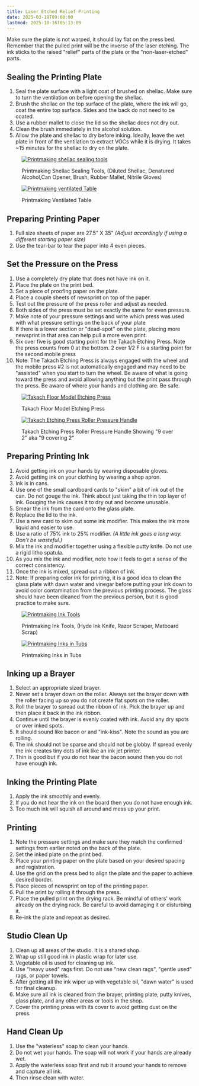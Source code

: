 ```yaml
---
title: Laser Etched Relief Printing
date: 2025-03-19T09:00:00
lastmod: 2025-10-16T05:13:09
---
```


Make sure the plate is not warped, it should lay flat on the press bed. Remember that the pulled print will be the inverse of the laser etching. The ink sticks to the raised "relief" parts of the plate or the "non-laser-etched" parts.

## Sealing the Printing Plate

1. Seal the plate surface with a light coat of brushed on shellac. Make sure to turn the ventilation on before opening the shellac.
2. Brush the shellac on the top surface of the plate, where the ink will go, coat the entire top surface. Sides and the back do not need to be coated.
3. Use a rubber mallet to close the lid so the shellac does not dry out.
4. Clean the brush immediately in the alcohol solution.
5. Allow the plate and shellac to dry before inking. Ideally, leave the wet plate in front of the ventilation to extract VOCs while it is drying. It takes ~15 minutes for the shellac to dry on the plate.

<div class="gallery-grid">

<figure>

[![Printmaking shellac sealing tools](./attachments/2025-10-15-printmaking-shellac-sealing-tools.jpg)](./attachments/2025-10-15-printmaking-shellac-sealing-tools.jpg)

<figcaption>

Printmaking Shellac Sealing Tools, (Diluted Shellac, Denatured Alcohol,Can Opener, Brush, Rubber Mallet, Nitrile Gloves)

</figcaption>
</figure>

<figure>

[![Printmaking ventilated Table](./attachments/2025-10-15-printmaking-ventilated-table.jpg)](./attachments/2025-10-15-printmaking-ventilated-table.jpg)

<figcaption>

Printmaking Ventilated Table

</figcaption>
</figure>

</div>

## Preparing Printing Paper

1. Full size sheets of paper are 27.5" X 35" _(Adjust accordingly if using a different starting paper size)_
2. Use the tear-bar to tear the paper into 4 even pieces.

## Set the Pressure on the Press

1. Use a completely dry plate that does not have ink on it.
2. Place the plate on the print bed.
3. Set a piece of proofing paper on the plate.
4. Place a couple sheets of newsprint on top of the paper.
5. Test out the pressure of the press roller and adjust as needed.
6. Both sides of the press must be set exactly the same for even pressure.
7. Make note of your pressure settings and write which press was used with what pressure settings on the back of your plate
8. If there is a lower section or "dead-spot" on the plate, placing more newsprint in that area can help pull a more even print.
9. Six over five is good starting point for the Takach Etching Press. Note the press counts from 0 at the bottom. 2 over 1/2 F is a starting point for the second mobile press
10. Note: The Takach Etching Press is always engaged with the wheel and the mobile press #2 is not automatically engaged and may need to be "assisted" when you start to turn the wheel. Be aware of what is going toward the press and avoid allowing anything but the print pass through the press. Be aware of where your hands and clothing are. Be safe.

<figure>

[![Takach Floor Model Etching Press](./attachments/2025-10-15-takach-floor-model-etching-press.jpg)](./attachments/2025-10-15-takach-floor-model-etching-press.jpg)

<figcaption>

Takach Floor Model Etching Press

</figcaption>
</figure>

<figure>

[![Takach Etching Press Roller Pressure Handle](./attachments/2025-10-15-takach-etching-press-9-over-2-preasure-handle.jpg)](./attachments/2025-10-15-takach-etching-press-9-over-2-preasure-handle.jpg)

<figcaption>

Takach Etching Press Roller Pressure Handle Showing "9 over 2" aka "9 covering 2"

</figcaption>
</figure>

</div>

## Preparing Printing Ink

1. Avoid getting ink on your hands by wearing disposable gloves.
2. Avoid getting ink on your clothing by wearing a shop apron.
3. Ink is in cans.
4. Use one of the small cardboard cards to "skim" a bit of ink out of the can. Do not gouge the ink. Think about just taking the thin top layer of ink. Gouging the ink causes it to dry out and become unusable.
5. Smear the ink from the card onto the glass plate.
6. Replace the lid to the ink.
7. Use a new card to skim out some ink modifier. This makes the ink more liquid and easier to use.
8. Use a ratio of 75% ink to 25% modifier. _(A little ink goes a long way. Don't be wasteful.)_
9. Mix the ink and modifier together using a flexible putty knife. Do not use a rigid litho spatula.
10. As you mix the ink and modifier, note how it feels to get a sense of the correct consistency.
11. Once the ink is mixed, spread out a ribbon of ink.
12. Note: If preparing color ink for printing, it is a good idea to clean the glass plate with dawn water and vinegar before putting your ink down to avoid color contamination from the previous printing process. The glass should have been cleaned from the previous person, but it is good practice to make sure.

<div class="gallery-grid">

<figure>

[![Printmaking Ink Tools](./attachments/2025-10-15-printmaking-ink-tools.jpg)](./attachments/2025-10-15-printmaking-ink-tools.jpg)

<figcaption>

Printmaking Ink Tools, (Hyde Ink Knife, Razor Scraper, Matboard Scrap)

</figcaption>
</figure>

<figure>

[![Printmaking Inks in Tubs](./attachments/2025-10-15-print-making-ink-tubs.jpg)](./attachments/2025-10-15-print-making-ink-tubs.jpg)

<figcaption>

Printmaking Inks in Tubs

</figcaption>
</figure>

</div>

## Inking up a Brayer

1. Select an appropriate sized brayer.
2. Never set a brayer down on the roller. Always set the brayer down with the roller facing up so you do not create flat spots on the roller.
3. Roll the brayer to spread out the ribbon of ink. Pick the brayer up and then place it back in the ink ribbon.
4. Continue until the brayer is evenly coated with ink. Avoid any dry spots or over inked spots.
5. It should sound like bacon or and "ink-kiss". Note the sound as you are rolling.
6. The ink should not be sparse and should not be globby. If spread evenly the ink creates tiny dots of ink like an ink jet printer.
7. Thin is good but if you do not hear the bacon sound then you do not have enough ink.

## Inking the Printing Plate

1. Apply the ink smoothly and evenly.
2. If you do not hear the ink on the board then you do not have enough ink.
3. Too much ink will squish all around and mess up your print.

## Printing

1. Note the pressure settings and make sure they match the confirmed settings from earlier noted on the back of the plate.
2. Set the inked plate on the print bed.
3. Place your printing paper on the plate based on your desired spacing and registration.
4. Use the grid on the press bed to align the plate and the paper to achieve desired border.
5. Place pieces of newsprint on top of the printing paper.
6. Pull the print by rolling it through the press.
7. Place the pulled print on the drying rack. Be mindful of others' work already on the drying rack. Be careful to avoid damaging it or disturbing it.
8. Re-ink the plate and repeat as desired.

## Studio Clean Up

1. Clean up all areas of the studio. It is a shared shop.
2. Wrap up still good ink in plastic wrap for later use.
3. Vegetable oil is used for cleaning up ink.
4. Use "heavy used" rags first. Do not use "new clean rags", "gentle used" rags, or paper towels.
5. After getting all the ink wiper up with vegetable oil, "dawn water" is used for final cleanup.
6. Make sure all ink is cleaned from the brayer, printing plate, putty knives, glass plate, and any other areas or tools in the shop.
7. Cover the printing press with its cover to avoid getting dust on the press.

## Hand Clean Up

1. Use the "waterless" soap to clean your hands.
2. Do not wet your hands. The soap will not work if your hands are already wet.
3. Apply the waterless soap first and rub it around your hands to remove and capture all ink.
4. Then rinse clean with water.

